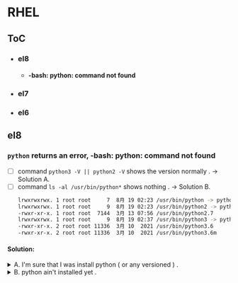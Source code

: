 # RHEL

## ToC
* ### el8
  * #### -bash: python: command not found
* ### el7
* ### el6

## el8

### `python` returns an error, -bash: python: command not found
* [ ] command `python3 -V || python2 -V` shows the version normally . -> Solution A.
* [ ] command `ls -al /usr/bin/python*` shows nothing . -> Solution B.
  ```result.sh
  lrwxrwxrwx. 1 root root     7  8月 19 02:23 /usr/bin/python -> python3
  lrwxrwxrwx. 1 root root     9  8月 19 02:23 /usr/bin/python2 -> python2.7
  -rwxr-xr-x. 1 root root  7144  3月 13 07:56 /usr/bin/python2.7
  lrwxrwxrwx. 1 root root     9  8月 19 02:37 /usr/bin/python3 -> python3.6
  -rwxr-xr-x. 2 root root 11336  3月 10  2021 /usr/bin/python3.6
  -rwxr-xr-x. 2 root root 11336  3月 10  2021 /usr/bin/python3.6m
  ```
#### Solution:
<details>
  <summary>A. I'm sure that I was install python ( or any versioned ) .</summary>
  
  1. configure `python` command with `alternatives --config python` .
  ```alternatives.sh
  
There are 3 programs which provide 'python'.

  Selection    Command
-----------------------------------------------
*  1           /usr/libexec/no-python
 + 2           /usr/bin/python3
   3           /usr/bin/python3.9

Enter to keep the current selection[+], or type selection number:
  ```
  2. if command `alternatives --config python` shows nothing,  
     configure `python` command with `alternatives --install /usr/bin/python python /usr/bin/python3 309` .
</details>

<details>
  <summary>B. python ain't installed yet .</summary>
  
  1. check installed package, `dnf list installed python*` .
  1. check modules, `dnf module list python*` .
  > maybe found, in Appstream, choose, and install .
  ```result.sh
  Name                   Stream             Profiles                  Summary
python27               2.7 [d]            common [d]                Python programming language, version 2.7
python36               3.6 [d][e]         build, common [d]         Python programming language, version 3.6
python38               3.8 [d]            build, common [d]         Python programming language, version 3.8
python39               3.9 [d]            build, common [d]         Python programming language, version 3.9
  ```
  1. but still not resolve, see Solution A.
</details>
